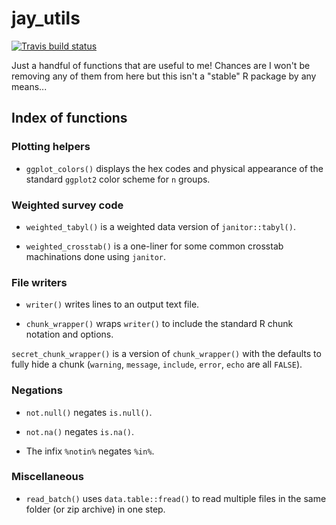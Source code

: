 
# jay_utils

<!-- badges: start -->
[![Travis build status](https://travis-ci.org/jayleetx/jayutils.svg?branch=master)](https://travis-ci.org/jayleetx/jayutils)
<!-- badges: end -->

Just a handful of functions that are useful to me! Chances are I won't be removing any of them from here but this isn't a "stable" R package by any means...

## Index of functions

### Plotting helpers

- `ggplot_colors()` displays the hex codes and physical appearance of the standard `ggplot2` color scheme for `n` groups.

### Weighted survey code

- `weighted_tabyl()` is a weighted data version of `janitor::tabyl()`.

- `weighted_crosstab()` is a one-liner for some common crosstab machinations done using `janitor`.

### File writers

- `writer()` writes lines to an output text file.

- `chunk_wrapper()` wraps `writer()` to include the standard R chunk notation and options.

`secret_chunk_wrapper()` is a version of `chunk_wrapper()` with the defaults to fully hide a chunk (`warning`, `message`, `include`, `error`, `echo` are all `FALSE`).

### Negations

- `not.null()` negates `is.null()`.

- `not.na()` negates `is.na()`.

- The infix `%notin%` negates `%in%`.

### Miscellaneous

- `read_batch()` uses `data.table::fread()` to read multiple files in the same folder (or zip archive) in one step.
